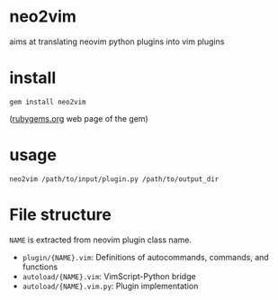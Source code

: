 # neo2vim
aims at translating neovim python plugins into vim plugins
# install
    
    gem install neo2vim

([rubygems.org](https://rubygems.org/gems/neo2vim) web page of the gem)

# usage

    neo2vim /path/to/input/plugin.py /path/to/output_dir

# File structure

`NAME` is extracted from neovim plugin class name.

* `plugin/{NAME}.vim`: Definitions of autocommands, commands, and functions
* `autoload/{NAME}.vim`: VimScript-Python bridge
* `autoload/{NAME}.vim.py`: Plugin implementation


